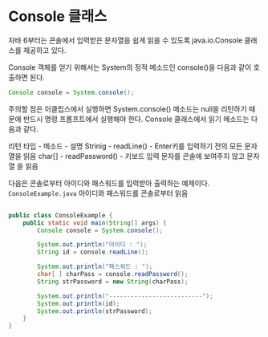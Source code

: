 # Console 클래스

자바 6부터는 콘솔에서 입력받은 문자열을 쉽게 읽을 수 있도록 
java.io.Console 클래스를 제공하고 있다.

Console 객체를 얻기 위해서는 System의 정적 메소드인 console()을 다음과
같이 호출하면 된다.

```java
Console console = System.console();
```

주의할 점은 이클립스에서 실행하면 System.console() 메소드는 null을
리턴하기 때문에 반드시 명령 프롬프트에서 실행해야 한다.
Console 클래스에서 읽기 메소드는 다음과 같다.

리턴 타입 - 메소드 - 설명
Strinig - readLine() - Enter키를 입력하기 전의 모든 문자열을 읽음
char[] - readPassword() - 키보드 입력 문자를 콘솔에 보여주지 않고 문자열
을 읽음

다음은 콘솔로부터 아이디와 패스워드를 입력받아 출력하는 예제이다.
`ConsoleExample.java` 아이디와 패스워드를 콘솔로부터 읽음 
```java

public class ConsoleExample {
    public static void main(String[] args) {
        Console console = System.console();

        System.out.println("아이디 : ");
        String id = console.readLine();

        System.out.println("패스워드 : ");
        char[ ] charPass = console.readPassword();
        String strPassword = new String(charPass);

        System.out.println("--------------------------");
        System.out.println(id);
        System.out.println(strPassword);
    }
}

```